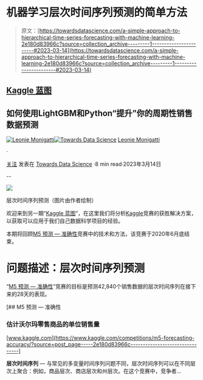 # 机器学习层次时间序列预测的简单方法

> 原文：[https://towardsdatascience.com/a-simple-approach-to-hierarchical-time-series-forecasting-with-machine-learning-2e180d83966c?source=collection_archive---------1-----------------------#2023-03-14](https://towardsdatascience.com/a-simple-approach-to-hierarchical-time-series-forecasting-with-machine-learning-2e180d83966c?source=collection_archive---------1-----------------------#2023-03-14)

## [Kaggle 蓝图](/the-kaggle-blueprints-unlocking-winning-approaches-to-data-science-competitions-24d7416ef5fd)

## 如何使用LightGBM和Python“提升”你的周期性销售数据预测

[](https://medium.com/@iamleonie?source=post_page-----2e180d83966c--------------------------------)[![Leonie Monigatti](../Images/4044b1685ada53a30160b03dc78f9626.png)](https://medium.com/@iamleonie?source=post_page-----2e180d83966c--------------------------------)[](https://towardsdatascience.com/?source=post_page-----2e180d83966c--------------------------------)[![Towards Data Science](../Images/a6ff2676ffcc0c7aad8aaf1d79379785.png)](https://towardsdatascience.com/?source=post_page-----2e180d83966c--------------------------------) [Leonie Monigatti](https://medium.com/@iamleonie?source=post_page-----2e180d83966c--------------------------------)

·

[关注](https://medium.com/m/signin?actionUrl=https%3A%2F%2Fmedium.com%2F_%2Fsubscribe%2Fuser%2F3a38da70d8dc&operation=register&redirect=https%3A%2F%2Ftowardsdatascience.com%2Fa-simple-approach-to-hierarchical-time-series-forecasting-with-machine-learning-2e180d83966c&user=Leonie+Monigatti&userId=3a38da70d8dc&source=post_page-3a38da70d8dc----2e180d83966c---------------------post_header-----------) 发表在 [Towards Data Science](https://towardsdatascience.com/?source=post_page-----2e180d83966c--------------------------------) ·8 min read·2023年3月14日[](https://medium.com/m/signin?actionUrl=https%3A%2F%2Fmedium.com%2F_%2Fvote%2Ftowards-data-science%2F2e180d83966c&operation=register&redirect=https%3A%2F%2Ftowardsdatascience.com%2Fa-simple-approach-to-hierarchical-time-series-forecasting-with-machine-learning-2e180d83966c&user=Leonie+Monigatti&userId=3a38da70d8dc&source=-----2e180d83966c---------------------clap_footer-----------)

--

[](https://medium.com/m/signin?actionUrl=https%3A%2F%2Fmedium.com%2F_%2Fbookmark%2Fp%2F2e180d83966c&operation=register&redirect=https%3A%2F%2Ftowardsdatascience.com%2Fa-simple-approach-to-hierarchical-time-series-forecasting-with-machine-learning-2e180d83966c&source=-----2e180d83966c---------------------bookmark_footer-----------)![](../Images/a12cc1074687ea692350259d6b5e4ec7.png)

层次时间序列预测（图片由作者绘制）

欢迎来到另一期“[Kaggle 蓝图](/the-kaggle-blueprints-unlocking-winning-approaches-to-data-science-competitions-24d7416ef5fd)”，在这里我们将分析[Kaggle](https://www.kaggle.com/)竞赛的获胜解决方案，以获取可以应用于我们自己数据科学项目的经验。

本期将回顾[M5 预测 — 准确性](https://www.kaggle.com/competitions/m5-forecasting-accuracy/)竞赛中的技术和方法，该竞赛于2020年6月底结束。

# 问题描述：层次时间序列预测

“[M5 预测 — 准确性](https://www.kaggle.com/competitions/m5-forecasting-accuracy/)”竞赛的目标是预测42,840个销售数据的层次时间序列在接下来的28天的表现。

[](https://www.kaggle.com/competitions/m5-forecasting-accuracy/?source=post_page-----2e180d83966c--------------------------------) [## M5 预测 — 准确性

### 估计沃尔玛零售商品的单位销售量

[www.kaggle.com](https://www.kaggle.com/competitions/m5-forecasting-accuracy/?source=post_page-----2e180d83966c--------------------------------)

**层次时间序列** — 与常见的多变量时间序列问题不同，层次时间序列可以在不同层次上聚合：例如，商品层次、商店层次和州层次。在这个竞赛中，竞争者…
